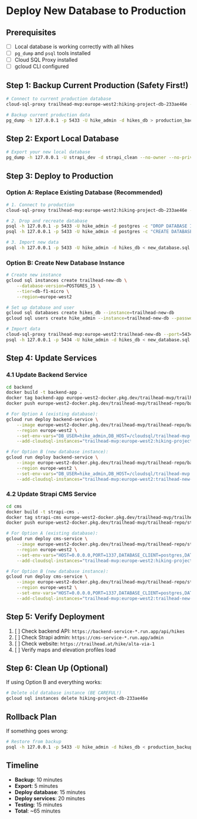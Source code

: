 # Deploy New Database to Production

## Prerequisites
- [ ] Local database is working correctly with all hikes
- [ ] `pg_dump` and `psql` tools installed
- [ ] Cloud SQL Proxy installed
- [ ] gcloud CLI configured

## Step 1: Backup Current Production (Safety First!)
```bash
# Connect to current production database
cloud-sql-proxy trailhead-mvp:europe-west2:hiking-project-db-233ae46e --port=5433

# Backup current production data
pg_dump -h 127.0.0.1 -p 5433 -U hike_admin -d hikes_db > production_backup_$(date +%Y%m%d).sql
```

## Step 2: Export Local Database
```bash
# Export your new local database
pg_dump -h 127.0.0.1 -U strapi_dev -d strapi_clean --no-owner --no-privileges > new_database.sql
```

## Step 3: Deploy to Production

### Option A: Replace Existing Database (Recommended)
```bash
# 1. Connect to production
cloud-sql-proxy trailhead-mvp:europe-west2:hiking-project-db-233ae46e --port=5433

# 2. Drop and recreate database
psql -h 127.0.0.1 -p 5433 -U hike_admin -d postgres -c "DROP DATABASE IF EXISTS hikes_db;"
psql -h 127.0.0.1 -p 5433 -U hike_admin -d postgres -c "CREATE DATABASE hikes_db;"

# 3. Import new data
psql -h 127.0.0.1 -p 5433 -U hike_admin -d hikes_db < new_database.sql
```

### Option B: Create New Database Instance
```bash
# Create new instance
gcloud sql instances create trailhead-new-db \
    --database-version=POSTGRES_15 \
    --tier=db-f1-micro \
    --region=europe-west2

# Set up database and user
gcloud sql databases create hikes_db --instance=trailhead-new-db
gcloud sql users create hike_admin --instance=trailhead-new-db --password="foaA99&I5Und!k"

# Import data
cloud-sql-proxy trailhead-mvp:europe-west2:trailhead-new-db --port=5434
psql -h 127.0.0.1 -p 5434 -U hike_admin -d hikes_db < new_database.sql
```

## Step 4: Update Services

### 4.1 Update Backend Service
```bash
cd backend
docker build -t backend-app .
docker tag backend-app europe-west2-docker.pkg.dev/trailhead-mvp/trailhead-repo/backend-app:latest
docker push europe-west2-docker.pkg.dev/trailhead-mvp/trailhead-repo/backend-app:latest

# For Option A (existing database):
gcloud run deploy backend-service \
    --image europe-west2-docker.pkg.dev/trailhead-mvp/trailhead-repo/backend-app:latest \
    --region europe-west2 \
    --set-env-vars="DB_USER=hike_admin,DB_HOST=/cloudsql/trailhead-mvp:europe-west2:hiking-project-db-233ae46e,DB_NAME=hikes_db,DB_PASSWORD=foaA99&I5Und!k,DB_PORT=5432,STRAPI_URL=https://cms-service-623946599151.europe-west2.run.app" \
    --add-cloudsql-instances="trailhead-mvp:europe-west2:hiking-project-db-233ae46e"

# For Option B (new database instance):
gcloud run deploy backend-service \
    --image europe-west2-docker.pkg.dev/trailhead-mvp/trailhead-repo/backend-app:latest \
    --region europe-west2 \
    --set-env-vars="DB_USER=hike_admin,DB_HOST=/cloudsql/trailhead-mvp:europe-west2:trailhead-new-db,DB_NAME=hikes_db,DB_PASSWORD=foaA99&I5Und!k,DB_PORT=5432,STRAPI_URL=https://cms-service-623946599151.europe-west2.run.app" \
    --add-cloudsql-instances="trailhead-mvp:europe-west2:trailhead-new-db"
```

### 4.2 Update Strapi CMS Service
```bash
cd cms
docker build -t strapi-cms .
docker tag strapi-cms europe-west2-docker.pkg.dev/trailhead-mvp/trailhead-repo/strapi-cms:latest
docker push europe-west2-docker.pkg.dev/trailhead-mvp/trailhead-repo/strapi-cms:latest

# For Option A (existing database):
gcloud run deploy cms-service \
    --image europe-west2-docker.pkg.dev/trailhead-mvp/trailhead-repo/strapi-cms:latest \
    --region europe-west2 \
    --set-env-vars="HOST=0.0.0.0,PORT=1337,DATABASE_CLIENT=postgres,DATABASE_HOST=/cloudsql/trailhead-mvp:europe-west2:hiking-project-db-233ae46e,DATABASE_PORT=5432,DATABASE_NAME=hikes_db,DATABASE_USERNAME=hike_admin,DATABASE_PASSWORD=foaA99&I5Und!k,APP_KEYS=WusWiR+SN75muvIucGiqlA==,2IrqhhVKdM9u5ZxhlH0ZEQ==,c8dF0VWFKF3GAxsreZGxdg==,GPM83KGwi2qOsgRTZxFCNg==,API_TOKEN_SALT=5fYcTyT+abdLxFwhwinzgg==,ADMIN_JWT_SECRET=WhiBSyGBQlC79gM/2D7WOg==,TRANSFER_TOKEN_SALT=85zQRhcrrwfoasABIYHWSg==,JWT_SECRET=mrLb+H8fws/rfwJksEIgIQ==,ENCRYPTION_KEY=GOYlLkBPdKkMTG9IAmL00A==" \
    --add-cloudsql-instances="trailhead-mvp:europe-west2:hiking-project-db-233ae46e"

# For Option B (new database instance):
gcloud run deploy cms-service \
    --image europe-west2-docker.pkg.dev/trailhead-mvp/trailhead-repo/strapi-cms:latest \
    --region europe-west2 \
    --set-env-vars="HOST=0.0.0.0,PORT=1337,DATABASE_CLIENT=postgres,DATABASE_HOST=/cloudsql/trailhead-mvp:europe-west2:trailhead-new-db,DATABASE_PORT=5432,DATABASE_NAME=hikes_db,DATABASE_USERNAME=hike_admin,DATABASE_PASSWORD=foaA99&I5Und!k,APP_KEYS=WusWiR+SN75muvIucGiqlA==,2IrqhhVKdM9u5ZxhlH0ZEQ==,c8dF0VWFKF3GAxsreZGxdg==,GPM83KGwi2qOsgRTZxFCNg==,API_TOKEN_SALT=5fYcTyT+abdLxFwhwinzgg==,ADMIN_JWT_SECRET=WhiBSyGBQlC79gM/2D7WOg==,TRANSFER_TOKEN_SALT=85zQRhcrrwfoasABIYHWSg==,JWT_SECRET=mrLb+H8fws/rfwJksEIgIQ==,ENCRYPTION_KEY=GOYlLkBPdKkMTG9IAmL00A==" \
    --add-cloudsql-instances="trailhead-mvp:europe-west2:trailhead-new-db"
```

## Step 5: Verify Deployment
1. [ ] Check backend API: `https://backend-service-*.run.app/api/hikes`
2. [ ] Check Strapi admin: `https://cms-service-*.run.app/admin`
3. [ ] Check website: `https://trailhead.at/hike/alta-via-1`
4. [ ] Verify maps and elevation profiles load

## Step 6: Clean Up (Optional)
If using Option B and everything works:
```bash
# Delete old database instance (BE CAREFUL!)
gcloud sql instances delete hiking-project-db-233ae46e
```

## Rollback Plan
If something goes wrong:
```bash
# Restore from backup
psql -h 127.0.0.1 -p 5433 -U hike_admin -d hikes_db < production_backup_YYYYMMDD.sql
```

## Timeline
- **Backup**: 10 minutes
- **Export**: 5 minutes
- **Deploy database**: 15 minutes
- **Deploy services**: 20 minutes
- **Testing**: 15 minutes
- **Total**: ~65 minutes